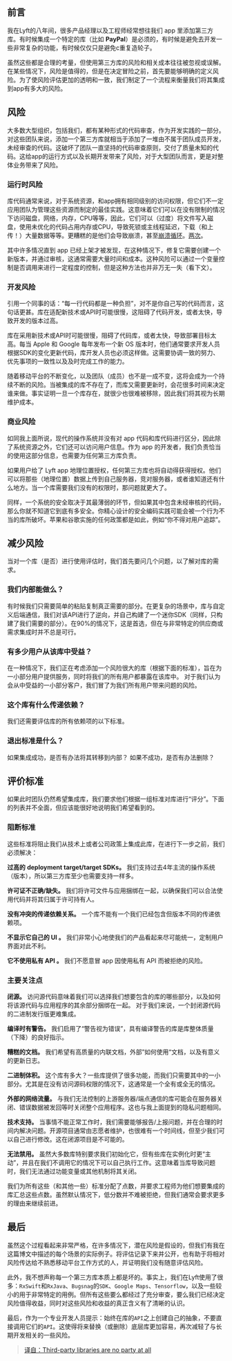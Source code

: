 
## 前言

我在Lyft的八年间，很多产品经理以及工程师经常想往我们 app 里添加第三方库。有时候集成一个特定的库（比如 **PayPal**）是必须的，有时候是避免去开发一些非常复杂的功能，有时候仅仅只是避免c重复造轮子。

虽然这些都是合理的考量，但使用第三方库的风险和相关成本往往被忽视或误解。在某些情况下，风险是值得的，但是在决定冒险之前，首先要能够明确的定义风险。为了使风险评估更加的透明和一致，我们制定了一个流程来衡量我们将其集成到app有多大的风险。

## 风险

大多数大型组织，包括我们，都有某种形式的代码审查，作为开发实践的一部分。对这些团队来说，添加一个第三方库就相当于添加了一堆由不属于团队成员开发，未经审查的代码。这破坏了团队一直坚持的代码审查原则，交付了质量未知的代码。这给app的运行方式以及长期开发带来了风险，对于大型团队而言，更是对整体业务带来了风险。

### 运行时风险

库代码通常来说，对于系统资源，和app拥有相同级别的访问权限，但它们不一定应用团队为管理这些资源而制定的最佳实践。这意味着它们可以在没有限制的情况下访问磁盘，网络，内存，CPU等等，因此，它们可以（过度）将文件写入磁盘，使用未优化的代码占用内存或CPU，导致死锁或主线程延迟，下载（和上传！）大量数据等等。更糟糕的是他们会导致崩溃，甚至[崩溃循环](https://www.theverge.com/2020/5/7/21250689/facebook-sdk-bug-ios-app-crash-apple-spotify-venmo-tiktok-tinder)。[两次](https://github.com/facebook/facebook-ios-sdk/issues/1427)。

其中许多情况直到 app 已经上架才被发现，在这种情况下，修复它需要创建一个新版本，并通过审核，这通常需要大量时间和成本。这种风险可以通过一个变量控制是否调用来进行一定程度的控制，但是这种方法也并非万无一失（看下文）。

### 开发风险

引用一个同事的话：“每一行代码都是一种负担”，对不是你自己写的代码而言，这句话更甚。库在适配新技术或API时可能很慢，这阻碍了代码开发，或者太快，导致开发的版本过高。

库在采用新技术或API时可能很慢，阻碍了代码库，或者太快，导致部署目标太高。每当 Apple 和 Google 每年发布一个新 OS 版本时，他们通常要求开发人员根据SDK的变化更新代码，库开发人员也必须这样做。这需要协调一致的努力、优先事项的一致性以及及时完成工作的能力。

随着移动平台的不断变化，以及团队（成员）也不是一成不变，这将会成为一个持续不断的风险。当被集成的库不存在了，而库又需要更新时，会花很多时间来决定谁来做。事实证明一旦一个库存在，就很少也很难被移除，因此我们将其视为长期维护成本。

### 商业风险

如同我上面所说，现代的操作系统并没有对 app 代码和库代码进行区分，因此除了系统资源之外，它们还可以访问用户信息。作为 app 的开发者，我们负责恰当的使用这部分信息，也需要为任何第三方库负责。

如果用户给了 Lyft app 地理位置授权，任何第三方库也将自动得获得授权。他们可以将那些（地理位置）数据上传到自己服务器，竞对服务器，或者谁知道还有什么地方。当一个库需要我们没有的权限时，那问题就更大了。

同样，一个系统的安全取决于其最薄弱的环节，但如果其中包含未经审核的代码，那么你就不知道它到底有多安全。你精心设计的安全编码实践可能会被一个行为不当的库所破坏。苹果和谷歌实施的任何政策都是如此，例如“你不得对用户追踪”。

## 减少风险

当对一个库（是否）进行使用评估时，我们首先要问几个问题，以了解对库的需求。

### 我们内部能做么？

有时候我们只需要简单的粘贴复制真正需要的部分。在更复杂的场景中，库与自定义后端通信，我们对该API进行了逆向，并自己构建了一个迷你SDK（同样，只构建了我们需要的部分）。在90%的情况下，这是首选，但在与非常特定的供应商或需求集成时并不总是可行。

### 有多少用户从该库中受益？

在一种情况下，我们正在考虑添加一个风险很大的库（根据下面的标准），旨在为一小部分用户提供服务，同时将我们的所有用户都暴露在该库中。 对于我们认为会从中受益的一小部分客户，我们冒了为我们所有用户带来问题的风险。

### 这个库有什么传递依赖？

我们还需要评估库的所有依赖项的以下标准。

### 退出标准是什么？

如果集成成功，是否有办法将其转移到内部？ 如果不成功，是否有办法删除？

## 评价标准

如果此时团队仍然希望集成库，我们要求他们根据一组标准对库进行“评分”。下面的列表并不全面，但应该能很好地说明我们希望看到的。

### 阻断标准

这些标准将阻止我们从技术上或者公司政策上集成此库，在进行下一步之前，我们必须解决：

**过高的** **deployment target/target SDKs。** 我们支持过去4年主流的操作系统（版本），所以第三方库至少也需要支持一样多。

**许可证不正确/缺失。** 我们将许可文件与应用捆绑在一起，以确保我们可以合法使用代码并将其归属于许可持有人。

**没有冲突的传递依赖关系。** 一个库不能有一个我们已经包含但版本不同的传递依赖项。

**不显示它自己的 UI 。** 我们非常小心地使我们的产品看起来尽可能统一，定制用户界面对此不利。

**它不使用私有 API 。** 我们不愿意冒 app 因使用私有 API 而被拒绝的风险。

### 主要关注点

**闭源。** 访问源代码意味着我们可以选择我们想要包含的库的哪些部分，以及如何将该源代码与应用程序的其余部分捆绑在一起。 对于我们来说，一个封闭源代码的二进制发行版更难集成。

**编译时有警告。** 我们启用了“警告视为错误”，具有编译警告的库是库整体质量（下降）的良好指示。

**糟糕的文档。** 我们希望有高质量的内联文档，外部”如何使用“文档，以及有意义的更新日志。

**二进制体积。** 这个库有多大？一些库提供了很多功能，而我们只需要其中的一小部分。尤其是在没有访问源码权限的情况下，这通常是一个全有或全无的情况。

**外部的网络流量。** 与我们无法控制的上游服务器/端点通信的库可能会在服务器关闭、错误数据被发回等时关闭整个应用程序。这也与我上面提到的隐私问题相同。

**技术支持。** 当事情不能正常工作时，我们需要能够报告/上报问题，并在合理的时间内解决问题。开源项目通常由志愿者维护，也很难有一个时间线，但至少我们可以自己进行修改。这在闭源项目是不可能的。

**无法禁用。** 虽然大多数库特别要求我们初始化它，但有些库在实例化时更“主动”，并且在我们不调用它的情况下可以自己执行工作。这意味着当库导致问题时，我们无法通过功能变量或其他机制将其关闭。

我们为所有这些（和其他一些）标准分配了点数，并要求工程师为他们想要集成的库汇总这些点数。虽然默认情况下，低分数并不难被拒绝，但我们通常会要求更多的理由来继续前进。

## 最后

虽然这个过程看起来非常严格，在许多情况下，潜在风险是假设的，但我们有我在这篇博文中描述的每个场景的实际例子。将评估记录下来并公开，也有助于将相对风险传达给不熟悉移动平台工作方式的人，并证明我们没有随意评估风险。

此外，我不想声称每一个第三方库本质上都是坏的。事实上，我们在Lyft使用了很多：`RxSwift`和`RxJava`、`Bugsnag`的`SDK`、`Google Maps`、`Tensorflow`，以及一些较小的用于非常特定的用例。但所有这些要么都经过了充分审查，要么我们已经决定风险值得收益，同时对这些风险和收益的真正含义有了清晰的认识。

最后，作为一个专业开发人员提示：始终在库的`API`之上创建自己的抽象，不要直接调用它们的`API`。这使得将来替换（或删除）底层库更加容易，再次减轻了与长期开发相关的一些风险。

> [译自：Third-party libraries are no party at all](https://scottberrevoets.com/2022/07/15/third-party-libraries-are-no-party-at-all/?utm_source=swiftlee&utm_medium=swiftlee_weekly&utm_campaign=issue_124)